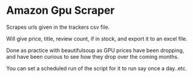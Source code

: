 # Amazon Gpu Scraper

Scrapes urls given in the trackers csv file.

Will give price, title, review count, if in stock, and export it to an excel file.

Done as practice with beautifulsoup as GPU prices have been dropping, and have been curious to see how they drop over the coming months.

You can set a scheduled run of the script for it to run say once a day..etc.
